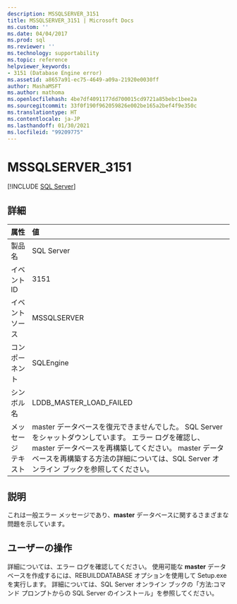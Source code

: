```yaml
---
description: MSSQLSERVER_3151
title: MSSQLSERVER_3151 | Microsoft Docs
ms.custom: ''
ms.date: 04/04/2017
ms.prod: sql
ms.reviewer: ''
ms.technology: supportability
ms.topic: reference
helpviewer_keywords:
- 3151 (Database Engine error)
ms.assetid: a8657a91-ec75-4649-a09a-21920e0030ff
author: MashaMSFT
ms.author: mathoma
ms.openlocfilehash: 4be7df4091177dd700015cd9721a85bebc1bee2a
ms.sourcegitcommit: 33f0f190f962059826e002be165a2bef4f9e350c
ms.translationtype: HT
ms.contentlocale: ja-JP
ms.lasthandoff: 01/30/2021
ms.locfileid: "99209775"
---
```

# <a name="mssqlserver_3151"></a>MSSQLSERVER_3151
 [!INCLUDE [SQL Server](../../includes/applies-to-version/sqlserver.md)]
  
## <a name="details"></a>詳細  
  
| 属性 | 値 |  
| :-------- | :---- |  
|製品名|SQL Server|  
|イベント ID|3151|  
|イベント ソース|MSSQLSERVER|  
|コンポーネント|SQLEngine|  
|シンボル名|LDDB_MASTER_LOAD_FAILED|  
|メッセージ テキスト|master データベースを復元できませんでした。 SQL Server をシャットダウンしています。 エラー ログを確認し、master データベースを再構築してください。 master データベースを再構築する方法の詳細については、SQL Server オンライン ブックを参照してください。|  
  
## <a name="explanation"></a>説明  
これは一般エラー メッセージであり、**master** データベースに関するさまざまな問題を示しています。  
  
## <a name="user-action"></a>ユーザーの操作  
詳細については、エラー ログを確認してください。 使用可能な **master** データベースを作成するには、REBUILDDATABASE オプションを使用して Setup.exe を実行します。 詳細については、SQL Server オンライン ブックの「方法:コマンド プロンプトからの SQL Server のインストール」を参照してください。  
  
